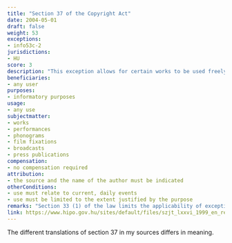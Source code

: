 ```yaml
---
title: "Section 37 of the Copyright Act"
date: 2004-05-01
draft: false
weight: 53
exceptions:
- info53c-2
jurisdictions:
- HU
score: 3
description: "This exception allows for certain works to be used freely for informatory purposes on current, daily events to the extent justified by this purpose. In such instances of use, the source, along with the name of the author, shall be indicated, unless it proves to be impossible." 
beneficiaries:
- any user
purposes: 
- informatory purposes
usage:
- any use
subjectmatter:
- works
- performances
- phonograms
- film fixations
- broadcasts
- press publications
compensation:
- no compensation required 
attribution: 
- the source and the name of the author must be indicated
otherConditions: 
- use must relate to current, daily events 
- use must be limited to the extent justified by the purpose
remarks: "Section 33 (1) of the law limits the applicability of exceptions and limitations to published works only."
link: https://www.hipo.gov.hu/sites/default/files/szjt_lxxvi_1999_en_rev_1.pdf
---
```

The different translations of section 37 in my sources differs in meaning. 
